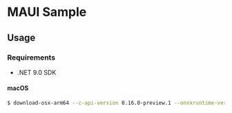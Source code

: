 # MAUI Sample

## Usage

### Requirements

- .NET 9.0 SDK

#### macOS

```sh
$ download-osx-arm64 --c-api-version 0.16.0-preview.1 --onnxruntime-version voicevox_onnxruntime-1.17.3 -o ./examples/MAUI/voicevox_core
```
